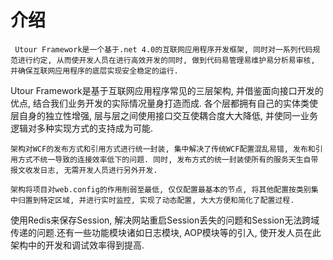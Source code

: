 # 介绍

     Utour Framework是一个基于.net 4.0的互联网应用程序开发框架, 同时对一系列代码规范进行约定, 从而使开发人员在进行高效开发的同时, 做到代码易管理易维护易分析易审核, 并确保互联网应用程序的底层实现安全稳定的运行.
Utour Framework是基于互联网应用程序常见的三层架构, 并借鉴面向接口开发的优点, 结合我们业务开发的实际情况量身打造而成. 各个层都拥有自己的实体类使层自身的独立性增强, 层与层之间使用接口交互使耦合度大大降低, 并使同一业务逻辑对多种实现方式的支持成为可能.

    架构对WCF的发布方式和引用方式进行统一封装, 集中解决了传统WCF配置混乱易错, 发布和引用方式不统一导致的连接效率低下的问题. 同时, 发布方式的统一封装使所有的服务天生自带报文收发日志, 无需开发人员进行另外开发.
    
    架构将项目对web.config的作用削弱至最低, 仅仅配置最基本的节点, 将其他配置按类别集中归置到特定区域, 并进行实时监控, 实现了动态配置, 大大方便和简化了配置过程. 

   使用Redis来保存Session, 解决网站重启Session丢失的问题和Session无法跨域传递的问题.还有一些功能模块诸如日志模块, AOP模块等的引入, 使开发人员在此架构中的开发和调试效率得到提高.


  





